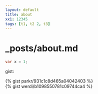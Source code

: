 ```yaml
--- 
layout: default 
title: about
xx1: 12345
tags: [t1, t2 2, t3]
--- 
```


# _posts/about.md

```c#
var x = 1;
```

gist: 

{% gist parkr/931c1c8d465a04042403 %}
<br/>
{% gist werdi/b1098550781c09744ca4 %}
